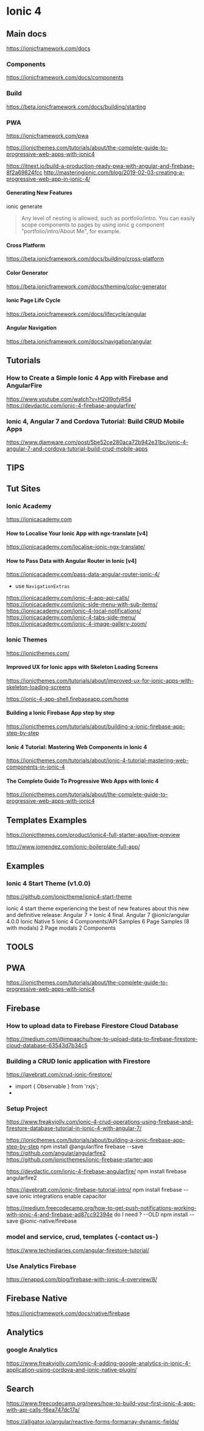 # Ionic 4

## Main docs
https://ionicframework.com/docs

### Components
https://ionicframework.com/docs/components

### Build
https://beta.ionicframework.com/docs/building/starting

### PWA
https://ionicframework.com/pwa

https://ionicthemes.com/tutorials/about/the-complete-guide-to-progressive-web-apps-with-ionic4

https://itnext.io/build-a-production-ready-pwa-with-angular-and-firebase-8f2a69824fcc
http://masteringionic.com/blog/2019-02-03-creating-a-progressive-web-app-in-ionic-4/


#### Generating New Features
ionic generate

> Any level of nesting is allowed, such as portfolio/intro. You can easily scope components to pages by using ionic g component "portfolio/intro/About Me", for example.

#### Cross Platform
https://beta.ionicframework.com/docs/building/cross-platform

#### Color Generator
https://beta.ionicframework.com/docs/theming/color-generator

#### Ionic Page Life Cycle
https://beta.ionicframework.com/docs/lifecycle/angular

#### Angular Navigation
https://beta.ionicframework.com/docs/navigation/angular

## Tutorials
### How to Create a Simple Ionic 4 App with Firebase and AngularFire
https://www.youtube.com/watch?v=H20l9ofyR54
https://devdactic.com/ionic-4-firebase-angularfire/

### Ionic 4, Angular 7 and Cordova Tutorial: Build CRUD Mobile Apps
https://www.djamware.com/post/5be52ce280aca72b942e31bc/ionic-4-angular-7-and-cordova-tutorial-build-crud-mobile-apps

## TIPS
### 

## Tut Sites
### Ionic Academy
https://ionicacademy.com

#### How to Localise Your Ionic App with ngx-translate [v4]
https://ionicacademy.com/localise-ionic-ngx-translate/

#### How to Pass Data with Angular Router in Ionic [v4]
https://ionicacademy.com/pass-data-angular-router-ionic-4/
- use `NavigationExtras`


https://ionicacademy.com/ionic-4-app-api-calls/
https://ionicacademy.com/ionic-side-menu-with-sub-items/
https://ionicacademy.com/ionic-4-local-notifications/
https://ionicacademy.com/ionic-4-tabs-side-menu/
https://ionicacademy.com/ionic-4-image-gallery-zoom/

### Ionic Themes
https://ionicthemes.com/

#### Improved UX for Ionic apps with Skeleton Loading Screens
https://ionicthemes.com/tutorials/about/improved-ux-for-ionic-apps-with-skeleton-loading-screens

https://ionic-4-app-shell.firebaseapp.com/home

#### Building a Ionic Firebase App step by step
https://ionicthemes.com/tutorials/about/building-a-ionic-firebase-app-step-by-step

#### Ionic 4 Tutorial: Mastering Web Components in Ionic 4
https://ionicthemes.com/tutorials/about/ionic-4-tutorial-mastering-web-components-in-ionic-4


#### The Complete Guide To Progressive Web Apps with Ionic 4
https://ionicthemes.com/tutorials/about/the-complete-guide-to-progressive-web-apps-with-ionic4

####


## Templates Examples
https://ionicthemes.com/product/ionic4-full-starter-app/live-preview

http://www.jomendez.com/ionic-boilerplate-full-app/

## Examples

### Ionic 4 Start Theme (v1.0.0)
https://github.com/ionictheme/ionic4-start-theme

Ionic 4 start theme experiencing the best of new features about this new and definitive release: Angular 7 + Ionic 4 final.
  Angular 7
  @ionic/angular 4.0.0
  Ionic Native 5
  Ionic 4 Components/API Samples
  6 Page Samples (8 with modals)
  2 Page modals
  2 Components

## TOOLS

## PWA
https://ionicthemes.com/tutorials/about/the-complete-guide-to-progressive-web-apps-with-ionic4

## Firebase
### How to upload data to Firebase Firestore Cloud Database
https://medium.com/@impaachu/how-to-upload-data-to-firebase-firestore-cloud-database-63543d7b34c5

### Building a CRUD Ionic application with Firestore
https://javebratt.com/crud-ionic-firestore/
- import { Observable } from 'rxjs';
- 

### Setup Project
https://www.freakyjolly.com/ionic-4-crud-operations-using-firebase-and-firestore-database-tutorial-in-ionic-4-with-angular-7/


https://ionicthemes.com/tutorials/about/building-a-ionic-firebase-app-step-by-step
npm install @angular/fire firebase --save
https://github.com/angular/angularfire2
https://github.com/ionicthemes/ionic-firebase-starter-app



https://devdactic.com/ionic-4-firebase-angularfire/
npm install firebase angularfire2

https://javebratt.com/ionic-firebase-tutorial-intro/
npm install firebase --save
ionic integrations enable capacitor

https://medium.freecodecamp.org/how-to-get-push-notifications-working-with-ionic-4-and-firebase-ad87cc92394e
do I need ? --OLD
npm install --save @ionic-native/firebase

### model and service, crud, templates {-contact us-}
https://www.techiediaries.com/angular-firestore-tutorial/

### Use Analytics Firebase
https://enappd.com/blog/firebase-with-ionic-4-overview/8/


## Firebase Native
https://ionicframework.com/docs/native/firebase

## Analytics

### google Analytics
https://www.freakyjolly.com/ionic-4-adding-google-analytics-in-ionic-4-application-using-cordova-and-ionic-native-plugin/

## Search
https://www.freecodecamp.org/news/how-to-build-your-first-ionic-4-app-with-api-calls-f6ea747dc17a/

https://alligator.io/angular/reactive-forms-formarray-dynamic-fields/

